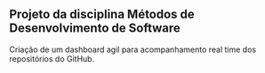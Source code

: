 ## Projeto da disciplina Métodos de Desenvolvimento de Software
Criação de um dashboard agil para acompanhamento real time dos repositórios do GitHub.
